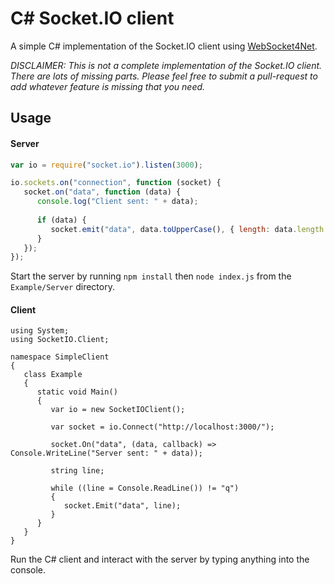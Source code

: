 # C# Socket.IO client
A simple C# implementation of the Socket.IO client using [WebSocket4Net](http://websocket4net.codeplex.com/).

*DISCLAIMER: This is not a complete implementation of the Socket.IO client. There are lots of missing parts. Please feel free to submit a pull-request to add whatever feature is missing that you need.*

## Usage

#### Server

```JavaScript
var io = require("socket.io").listen(3000);

io.sockets.on("connection", function (socket) {
   socket.on("data", function (data) {
      console.log("Client sent: " + data);
      
      if (data) {
         socket.emit("data", data.toUpperCase(), { length: data.length });
      }
   });
});
```

Start the server by running ```npm install``` then ```node index.js``` from the ```Example/Server``` directory.

#### Client

```CSharp
using System;
using SocketIO.Client;

namespace SimpleClient
{   
   class Example
   {
      static void Main()
      {
         var io = new SocketIOClient();
         
         var socket = io.Connect("http://localhost:3000/");

         socket.On("data", (data, callback) => Console.WriteLine("Server sent: " + data));
         
         string line;
         
         while ((line = Console.ReadLine()) != "q")
         {
            socket.Emit("data", line);
         }
      }
   }
}
```

Run the C# client and interact with the server by typing anything into the console.